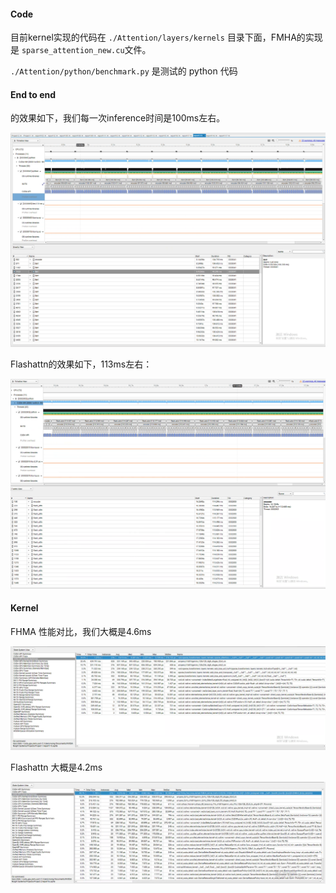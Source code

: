 #### Code

目前kernel实现的代码在  `./Attention/layers/kernels` 目录下面，FMHA的实现是 `sparse_attention_new.cu`文件。

`./Attention/python/benchmark.py` 是测试的 python 代码

#### End to end

 的效果如下，我们每一次inference时间是100ms左右。

![image-20230306221936506](https://raw.githubusercontent.com/WongHuLin/picture/main/202303062219397.png)



Flashattn的效果如下，113ms左右：

![image-20230306222152082](https://raw.githubusercontent.com/WongHuLin/picture/main/202303062221686.png)



#### Kernel

FHMA 性能对比，我们大概是4.6ms

![image-20230306222401620](https://raw.githubusercontent.com/WongHuLin/picture/main/202303062224473.png)

Flashattn 大概是4.2ms

![image-20230306222252253](https://raw.githubusercontent.com/WongHuLin/picture/main/202303062222065.png)